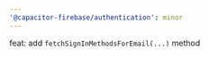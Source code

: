 ```yaml
---
'@capacitor-firebase/authentication': minor
---
```


feat: add `fetchSignInMethodsForEmail(...)` method
